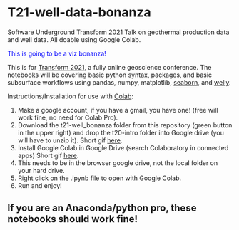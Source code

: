 # T21-well-data-bonanza
Software Underground Transform 2021 Talk on geothermal production data and well data. All doable using Google Colab. 

<span style="color:blue"> This is going to be a viz bonanza! </span>

This is for [Transform 2021](https://softwareunderground.org/events/transform-2021), a fully online geoscience conference. The notebooks will be covering basic python syntax, packages, and basic subsurface workflows using pandas, numpy, matplotlib, [seaborn](https://seaborn.pydata.org/), and [welly](https://github.com/agile-geoscience/welly).

Instructions/Installation for use with [Colab](https://colab.research.google.com/notebooks/basic_features_overview.ipynb):

1. Make a google account, if you have a gmail, you have one! (free will work fine, no need for Colab Pro).
2. Download the t21-well_bonanza folder from this repository (green button in the upper right) and drop the t20-intro folder into Google drive (you will have to unzip it). Short gif [here](https://www.dropbox.com/s/5gde0jgxvclv7bn/github.gif?dl=0).
3. Install Google Colab in Google Drive (search Colaboratory in connected apps) Short gif [here](https://www.dropbox.com/s/nns9lq5se10fshx/colab_install.gif?dl=0).
4. This needs to be in the browser google drive, not the local folder on your hard drive.
5. Right click on the .ipynb file to open with Google Colab.
6. Run and enjoy!

## If you are an Anaconda/python pro, these notebooks should work fine!
